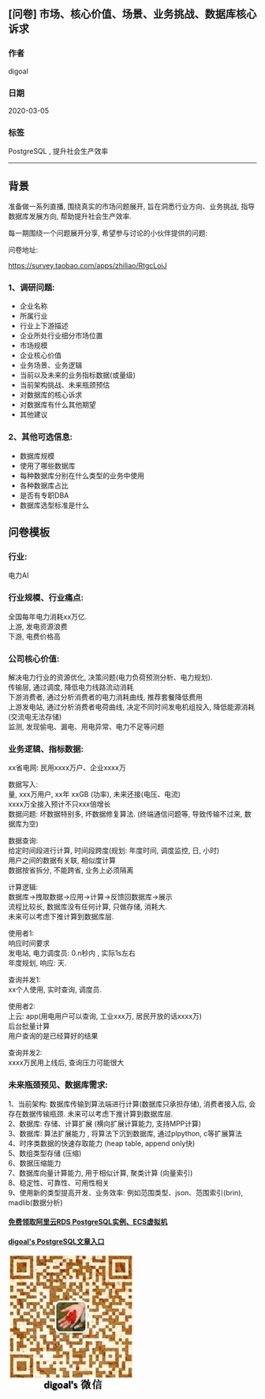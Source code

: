 ## [问卷] 市场、核心价值、场景、业务挑战、数据库核心诉求         
                               
### 作者                               
digoal                              
                              
### 日期                              
2020-03-05                             
                              
### 标签                              
PostgreSQL , 提升社会生产效率         
                              
----                              
                              
## 背景            
准备做一系列直播, 围绕真实的市场问题展开, 旨在洞悉行业方向、业务挑战, 指导数据库发展方向, 帮助提升社会生产效率.    
    
每一期围绕一个问题展开分享, 希望参与讨论的小伙伴提供的问题:     
    
问卷地址:    
    
https://survey.taobao.com/apps/zhiliao/RtgcLoiJ  
    
### 1、调研问题:    
- 企业名称  
- 所属行业    
- 行业上下游描述    
- 企业所处行业细分市场位置    
- 市场规模    
- 企业核心价值    
- 业务场景、业务逻辑   
- 当前以及未来的业务指标数据(或量级)    
- 当前架构挑战、未来瓶颈预估   
- 对数据库的核心诉求    
- 对数据库有什么其他期望    
- 其他建议    
    
### 2、其他可选信息:    
- 数据库规模    
- 使用了哪些数据库    
- 每种数据库分别在什么类型的业务中使用    
- 各种数据库占比    
- 是否有专职DBA    
- 数据库选型标准是什么    
      
## 问卷模板    
### 行业:     
电力AI     
    
### 行业规模、行业痛点:    
全国每年电力消耗xx万亿.     
上游, 发电资源浪费    
下游, 电费价格高    
    
### 公司核心价值:     
解决电力行业的资源优化, 决策问题(电力负荷预测分析、电力规划).     
传输层, 通过调度, 降低电力线路流动消耗     
下游消费者, 通过分析消费者的电力消耗曲线, 推荐套餐降低费用     
上游发电站, 通过分析消费者电荷曲线, 决定不同时间发电机组投入, 降低能源消耗(交流电无法存储)     
监测, 发现偷电、漏电、用电异常、电力不足等问题     
    
### 业务逻辑、指标数据:    
xx省电网: 民用xxxx万户、企业xxxx万    
    
数据写入:     
量, xxx万用户, xx年 xxGB (功率), 未来还接(电压、电流)     
xxxx万全接入预计不只xxx倍增长    
数据问题: 坏数据特别多, 坏数据修复算法. (终端通信问题等, 导致传输不过来, 数据库为空)     
    
数据查询:     
给定时间段进行计算, 时间段跨度(规划: 年度时间, 调度监控, 日, 小时)    
用户之间的数据有关联, 相似度计算    
数据按省拆分, 不能跨省, 业务上必须隔离    
    
计算逻辑:     
数据库->拽取数据->应用->计算->反馈回数据库->展示    
流程比较长, 数据库没有任何计算, 只做存储, 消耗大.    
未来可以考虑下推计算到数据库层.     
    
使用者1:     
响应时间要求     
发电站, 电力调度员: 0.n秒内 , 实际1s左右    
年度规划, 响应: 天.     
    
查询并发1:     
xx个人使用, 实时查询, 调度员.     
    
使用者2:     
上云: app(用电用户可以查询, 工业xxx万, 居民开放的话xxxx万)      
后台批量计算    
用户查询的是已经算好的结果     
    
查询并发2:    
xxxx万民用上线后, 查询压力可能很大     
    
### 未来瓶颈预见、数据库需求:     
1、当前架构: 数据库传输到算法端进行计算(数据库只承担存储), 消费者接入后, 会存在数据传输瓶颈. 未来可以考虑下推计算到数据库层.     
2、数据库: 存储、计算扩展 (横向扩展计算能力, 支持MPP计算)    
3、数据库: 算法扩展能力 , 将算法下沉到数据库, 通过plpython, c等扩展算法    
4、时序类数据的快速存取能力 (heap table, append only快)    
5、数组类型存储 (压缩)    
6、数据压缩能力     
7、数据库向量计算能力, 用于相似计算, 聚类计算 (向量索引)     
8、稳定性、可靠性、可用性相关     
9、使用新的类型提高开发、业务效率: 例如范围类型、json、范围索引(brin), madlib(数据分析)    
    
    
  
#### [免费领取阿里云RDS PostgreSQL实例、ECS虚拟机](https://www.aliyun.com/database/postgresqlactivity "57258f76c37864c6e6d23383d05714ea")
  
  
#### [digoal's PostgreSQL文章入口](https://github.com/digoal/blog/blob/master/README.md "22709685feb7cab07d30f30387f0a9ae")
  
  
![digoal's weixin](../pic/digoal_weixin.jpg "f7ad92eeba24523fd47a6e1a0e691b59")
  
